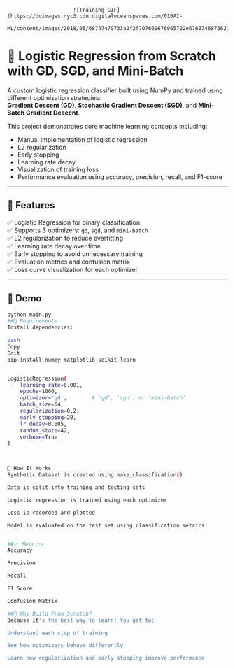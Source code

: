                          ![Training GIF](https://doimages.nyc3.cdn.digitaloceanspaces.com/010AI- 
        ML/content/images/2018/05/68747470733a2f2f707669676965722e6769746875622e696f2f6d656469612f696d672f70617274312f6772616469656e745f64657363656e742e676966.gif)


# 🧠 Logistic Regression from Scratch with GD, SGD, and Mini-Batch

A custom logistic regression classifier built using NumPy and trained using different optimization strategies:  
**Gradient Descent (GD)**, **Stochastic Gradient Descent (SGD)**, and **Mini-Batch Gradient Descent**.

This project demonstrates core machine learning concepts including:
- Manual implementation of logistic regression
- L2 regularization
- Early stopping
- Learning rate decay
- Visualization of training loss
- Performance evaluation using accuracy, precision, recall, and F1-score

---

## 📌 Features

✅ Logistic Regression for binary classification  
✅ Supports 3 optimizers: `gd`, `sgd`, and `mini-batch`  
✅ L2 regularization to reduce overfitting  
✅ Learning rate decay over time  
✅ Early stopping to avoid unnecessary training  
✅ Evaluation metrics and confusion matrix  
✅ Loss curve visualization for each optimizer  

---

## 🧪 Demo

```bash
python main.py
##🔧 Requirements
Install dependencies:

bash
Copy
Edit
pip install numpy matplotlib scikit-learn


LogisticRegression(
    learning_rate=0.001,
    epochs=1000,
    optimizer='gd',        # 'gd', 'sgd', or 'mini-batch'
    batch_size=64,
    regularization=0.2,
    early_stopping=20,
    lr_decay=0.005,
    random_state=42,
    verbose=True
)



🚀 How It Works
Synthetic Dataset is created using make_classification()

Data is split into training and testing sets

Logistic regression is trained using each optimizer

Loss is recorded and plotted

Model is evaluated on the test set using classification metrics


##📈 Metrics
Accuracy

Precision

Recall

F1 Score

Confusion Matrix

##🧠 Why Build From Scratch?
Because it's the best way to learn! You get to:

Understand each step of training

See how optimizers behave differently

Learn how regularization and early stopping improve performance

